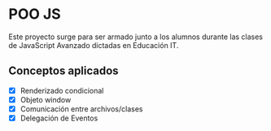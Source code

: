 # POO JS

Este proyecto surge para ser armado junto a los alumnos durante las clases de JavaScript Avanzado dictadas en Educación IT.

## Conceptos aplicados

- [x] Renderizado condicional
- [x] Objeto window
- [x] Comunicación entre archivos/clases
- [x] Delegación de Eventos
